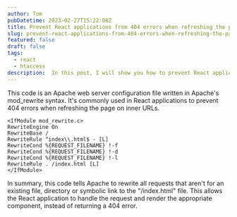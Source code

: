 ```yaml
---
author: Tom
pubDatetime: 2023-02-27T15:22:00Z
title: Prevent React applications from 404 errors when refreshing the page on inner URLs
slug: prevent-react-applications-from-404-errors-when-refreshing-the-page-on-inner-urls
featured: false
draft: false
tags:
  - react
  - htaccess
description:  In this post, I will show you how to prevent React applications from 404 errors when refreshing the page on inner URLs.
---
```


This code is an Apache web server configuration file written in Apache\'s mod_rewrite syntax. It\'s commonly used in React applications to prevent 404 errors when refreshing the page on inner URLs.

```shell
<IfModule mod_rewrite.c>
RewriteEngine On
RewriteBase /
RewriteRule ^index\\.html$ - [L]
RewriteCond %{REQUEST_FILENAME} !-f
RewriteCond %{REQUEST_FILENAME} !-d
RewriteCond %{REQUEST_FILENAME} !-l
RewriteRule . /index.html [L]
</IfModule>
```
In summary, this code tells Apache to rewrite all requests that aren\'t for an existing file, directory or symbolic link to the \"/index.html\" file. This allows the React application to handle the request and render the appropriate component, instead of returning a 404 error.